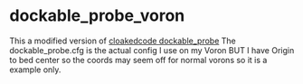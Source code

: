 # dockable_probe_voron
This a modified version of [cloakedcode dockable_probe](https://github.com/cloakedcode/klipper/blob/work-annex-probe/docs/Dockable_Probe.md)
The dockable_probe.cfg is the actual config I use on my Voron BUT I have Origin to bed center so the coords may seem off for normal vorons so it is a example only.
